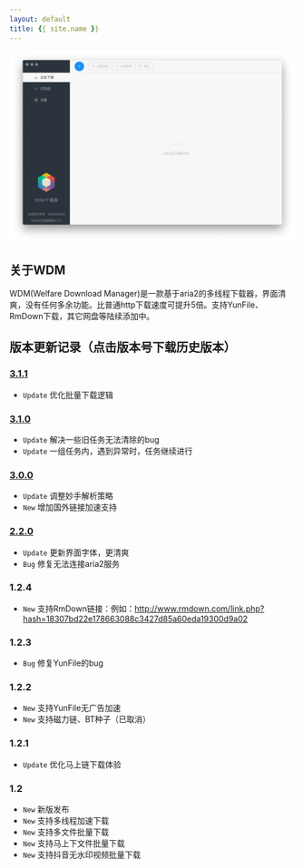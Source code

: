 ```yaml
---
layout: default
title: {{ site.name }}
---
```


![preview](assets/imgs/preview.png)
## 关于WDM
WDM(Welfare Download Manager)是一款基于aria2的多线程下载器，界面清爽，没有任何多余功能。比普通http下载速度可提升5倍。支持YunFile、RmDown下载，其它网盘等陆续添加中。


## 版本更新记录（点击版本号下载历史版本）
### [3.1.1](https://www.lanzous.com/b0aw8zydi)
* `Update` 优化批量下载逻辑


### [3.1.0](https://www.lanzous.com/b006e7mwh)
* `Update` 解决一些旧任务无法清除的bug
* `Update` 一组任务内，遇到异常时，任务继续进行

### [3.0.0](https://www.lanzous.com/b0069lv5i)
* `Update` 调整妙手解析策略
* `New` 增加国外链接加速支持

### [2.2.0](https://www.lanzous.com/b0066e58f)
* `Update` 更新界面字体，更清爽
* `Bug` 修复无法连接aria2服务

### 1.2.4
* `New` 支持RmDown链接：例如：http://www.rmdown.com/link.php?hash=18307bd22e178663088c3427d85a60eda19300d9a02

### 1.2.3
* `Bug` 修复YunFile的bug

### 1.2.2
* `New` 支持YunFile无广告加速
* `New` 支持磁力链、BT种子（已取消）

### 1.2.1
* `Update` 优化马上链下载体验

### 1.2
* `New` 新版发布
* `New` 支持多线程加速下载
* `New` 支持多文件批量下载
* `New` 支持马上下文件批量下载
* `New` 支持抖音无水印视频批量下载
